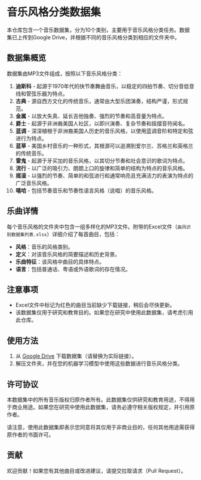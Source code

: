 # 音乐风格分类数据集

本仓库包含一个音乐数据集，分为10个类别，主要用于音乐风格分类任务。数据集已上传到Google Drive，并根据不同的音乐风格分类到相应的文件夹中。

## 数据集概览

数据集由MP3文件组成，按照以下音乐风格分类：

1. **迪斯科** - 起源于1970年代的快节奏舞曲音乐，以稳定的四拍节奏、切分音低音线和管弦乐器为特点。
2. **古典** - 源自西方文化的传统音乐，通常由大型乐团演奏，结构严谨，形式规范。
3. **金属** - 以放大失真、延长吉他独奏、强烈的节奏和高音量为特点。
4. **爵士** - 起源于非洲裔美国人社区，以即兴演奏、复杂节奏和摇摆音符闻名。
5. **蓝调** - 深深植根于非洲裔美国人历史的音乐风格，以使用蓝调音阶和特定和弦进行为特点。
6. **蓝草** - 美国乡村音乐的一种形式，其根源可以追溯到爱尔兰、苏格兰和英格兰的传统音乐。
7. **雷鬼** - 起源于牙买加的音乐风格，以其切分节奏和社会意识的歌词为特点。
8. **流行** - 以广泛的吸引力、朗朗上口的旋律和简单的结构为特点的音乐风格。
9. **摇滚** - 以强烈的节奏、简单的和弦进行和通常响亮且充满活力的表演为特点的广泛音乐风格。
10. **嘻哈** - 包括节奏音乐和节奏性语言风格（说唱）的音乐风格。

## 乐曲详情

每个音乐风格的文件夹中包含一组多样化的MP3文件。附带的Excel文件（`曲风识别数据集列表.xlsx`）详细介绍了每首曲目，包括：

- **风格**：音乐的风格类别。
- **定义**：对该音乐风格的简要描述和历史背景。
- **乐曲特征**：该风格中曲目的具体特点。
- **语言**：包括普通话、粤语或外语歌词的存在情况。

## 注意事项

- Excel文件中标记为红色的曲目当前缺少下载链接，稍后会尽快更新。
- 该数据集仅用于研究和教育目的。如果您在研究中使用此数据集，请考虑引用此仓库。

## 使用方法

1. 从 [Google Drive](https://drive.google.com/drive/folders/1mdLwue_FdnLXxZh_psTyku9yhiSDnWvY?usp=sharing) 下载数据集（请替换为实际链接）。
2. 解压文件夹，并在您的机器学习模型中使用这些数据进行音乐风格分类。

## 许可协议

本数据集中的所有音乐版权归原作者所有。此数据集仅供研究和教育用途，不得用于商业用途。如果您在研究中使用此数据集，请务必遵守相关版权规定，并引用原作者。

请注意，使用此数据集即表示您同意将其仅用于非商业目的，任何其他用途需获得原作者的书面许可。

## 贡献

欢迎贡献！如果您有其他曲目或改进建议，请提交拉取请求（Pull Request）。

